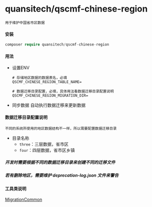 # quansitech/qscmf-chinese-region

```text
用于维护中国省市区数据
```

#### 安装

```php
composer require quansitech/qscmf-chinese-region
```

#### 用法
+ 设置ENV
  ```ENV
  # 存储地区数据的数据表名，必填
  QSCMF_CHINESE_REGION_TABLE_NAME=
  
  # 数据迁移目录配置，必填，具体用法看数据迁移目录配置说明
  QSCMF_CHINESE_REGION_MIGRATION_DIR=
  ``` 
  
+ 同步数据
  自动执行数据迁移来更新数据


#### 数据迁移目录配置说明
```text
不同的系统所使用的地区数据结构不一样，所以需要配置数据迁移目录
```

+ 目录名称
  - `three`：三层数据，省市区
  - `four`：四层数据，省市区乡镇

##### *开发时需要根据不同的数据迁移目录来创建不同的迁移文件*
##### *若有删除地区，需要维护 deprecation-log.json 文件来警告*

#### 工具类说明
[MigrationCommon](./src/docs/MigrationCommon.md)


